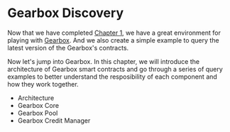# Gearbox Discovery
Now that we have completed [Chapter 1](../environment-setup/intro.md), we have a great environment for playing with [Gearbox](https://gearbox.fi/). And we also create a simple example to query the latest version of the Gearbox's contracts. 

Now let's jump into Gearbox. In this chapter, we will introduce the architecture of Gearbox smart contracts and go through a series of query examples to better understand the resposibility of each component and how they work together.

  * Architecture
  * Gearbox Core
  * Gearbox Pool
  * Gearbox Credit Manager


